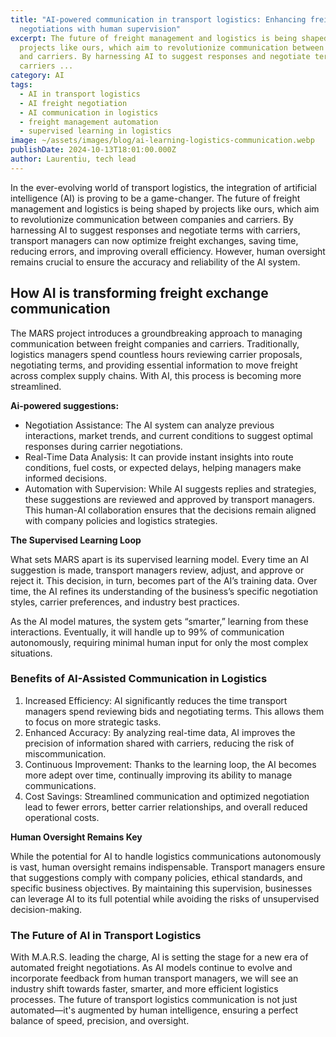 ```yaml
---
title: "AI-powered communication in transport logistics: Enhancing freight
  negotiations with human supervision"
excerpt: The future of freight management and logistics is being shaped by
  projects like ours, which aim to revolutionize communication between companies
  and carriers. By harnessing AI to suggest responses and negotiate terms with
  carriers ...
category: AI
tags:
  - AI in transport logistics
  - AI freight negotiation
  - AI communication in logistics
  - freight management automation
  - supervised learning in logistics
image: ~/assets/images/blog/ai-learning-logistics-communication.webp
publishDate: 2024-10-13T18:01:00.000Z
author: Laurentiu, tech lead
---
```

In the ever-evolving world of transport logistics, the integration of artificial intelligence (AI) is proving to be a game-changer. The future of freight management and logistics is being shaped by projects like ours, which aim to revolutionize communication between companies and carriers. By harnessing AI to suggest responses and negotiate terms with carriers, transport managers can now optimize freight exchanges, saving time, reducing errors, and improving overall efficiency. However, human oversight remains crucial to ensure the accuracy and reliability of the AI system.

## How AI is transforming freight exchange communication

The MARS project introduces a groundbreaking approach to managing communication between freight companies and carriers. Traditionally, logistics managers spend countless hours reviewing carrier proposals, negotiating terms, and providing essential information to move freight across complex supply chains. With AI, this process is becoming more streamlined.

**Ai-powered suggestions:**

* Negotiation Assistance: The AI system can analyze previous interactions, market trends, and current conditions to suggest optimal responses during carrier negotiations.
* Real-Time Data Analysis: It can provide instant insights into route conditions, fuel costs, or expected delays, helping managers make informed decisions.
* Automation with Supervision: While AI suggests replies and strategies, these suggestions are reviewed and approved by transport managers. This human-AI collaboration ensures that the decisions remain aligned with company policies and logistics strategies.

**The Supervised Learning Loop**

What sets MARS apart is its supervised learning model. Every time an AI suggestion is made, transport managers review, adjust, and approve or reject it. This decision, in turn, becomes part of the AI’s training data. Over time, the AI refines its understanding of the business’s specific negotiation styles, carrier preferences, and industry best practices.

As the AI model matures, the system gets “smarter,” learning from these interactions. Eventually, it will handle up to 99% of communication autonomously, requiring minimal human input for only the most complex situations.

### Benefits of AI-Assisted Communication in Logistics

1. Increased Efficiency: AI significantly reduces the time transport managers spend reviewing bids and negotiating terms. This allows them to focus on more strategic tasks.
2. Enhanced Accuracy: By analyzing real-time data, AI improves the precision of information shared with carriers, reducing the risk of miscommunication.
3. Continuous Improvement: Thanks to the learning loop, the AI becomes more adept over time, continually improving its ability to manage communications.
4. Cost Savings: Streamlined communication and optimized negotiation lead to fewer errors, better carrier relationships, and overall reduced operational costs.

**Human Oversight Remains Key**

While the potential for AI to handle logistics communications autonomously is vast, human oversight remains indispensable. Transport managers ensure that suggestions comply with company policies, ethical standards, and specific business objectives. By maintaining this supervision, businesses can leverage AI to its full potential while avoiding the risks of unsupervised decision-making.

### The Future of AI in Transport Logistics

With M.A.R.S. leading the charge, AI is setting the stage for a new era of automated freight negotiations. As AI models continue to evolve and incorporate feedback from human transport managers, we will see an industry shift towards faster, smarter, and more efficient logistics processes. The future of transport logistics communication is not just automated—it's augmented by human intelligence, ensuring a perfect balance of speed, precision, and oversight.
